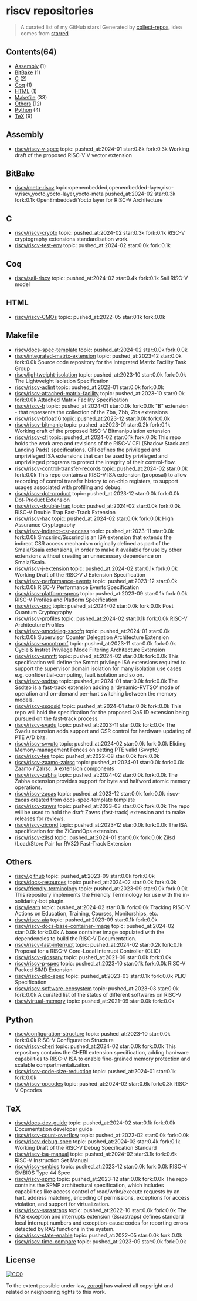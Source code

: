 # riscv repositories


> A curated list of my GitHub stars!  Generated by [collect-repos](https://github.com/zoroqi/collect-repos), idea comes from [starred](https://github.com/maguowei/starred)  


## Contents(64)

- [Assembly](#assembly) (1)
- [BitBake](#bitbake) (1)
- [C](#c) (2)
- [Coq](#coq) (1)
- [HTML](#html) (1)
- [Makefile](#makefile) (33)
- [Others](#others) (12)
- [Python](#python) (4)
- [TeX](#tex) (9)

## Assembly

- [riscv/riscv-v-spec](https://github.com/riscv/riscv-v-spec) topic: pushed_at:2024-01 star:0.8k fork:0.3k Working draft of the proposed RISC-V V vector extension

## BitBake

- [riscv/meta-riscv](https://github.com/riscv/meta-riscv) topic:openembedded,openembedded-layer,risc-v,riscv,yocto,yocto-layer,yocto-meta pushed_at:2024-02 star:0.3k fork:0.1k OpenEmbedded/Yocto layer for RISC-V Architecture

## C

- [riscv/riscv-crypto](https://github.com/riscv/riscv-crypto) topic: pushed_at:2024-02 star:0.3k fork:0.1k RISC-V cryptography extensions standardisation work.
- [riscv/riscv-test-env](https://github.com/riscv/riscv-test-env) topic: pushed_at:2024-02 star:0.0k fork:0.1k 

## Coq

- [riscv/sail-riscv](https://github.com/riscv/sail-riscv) topic: pushed_at:2024-02 star:0.4k fork:0.1k Sail RISC-V model

## HTML

- [riscv/riscv-CMOs](https://github.com/riscv/riscv-CMOs) topic: pushed_at:2022-05 star:0.1k fork:0.0k 

## Makefile

- [riscv/docs-spec-template](https://github.com/riscv/docs-spec-template) topic: pushed_at:2024-02 star:0.0k fork:0.0k 
- [riscv/integrated-matrix-extension](https://github.com/riscv/integrated-matrix-extension) topic: pushed_at:2023-12 star:0.0k fork:0.0k Source code repository for the Integrated Matrix Facility Task Group
- [riscv/lightweight-isolation](https://github.com/riscv/lightweight-isolation) topic: pushed_at:2023-10 star:0.0k fork:0.0k The Lightweight Isolation Specification
- [riscv/riscv-aclint](https://github.com/riscv/riscv-aclint) topic: pushed_at:2022-01 star:0.0k fork:0.0k 
- [riscv/riscv-attached-matrix-facility](https://github.com/riscv/riscv-attached-matrix-facility) topic: pushed_at:2023-10 star:0.0k fork:0.0k Attached Matrix Facility Specification
- [riscv/riscv-b](https://github.com/riscv/riscv-b) topic: pushed_at:2024-01 star:0.0k fork:0.0k "B" extension - that represents the collection of the Zba, Zbb, Zbs extensions 
- [riscv/riscv-bfloat16](https://github.com/riscv/riscv-bfloat16) topic: pushed_at:2023-12 star:0.0k fork:0.0k 
- [riscv/riscv-bitmanip](https://github.com/riscv/riscv-bitmanip) topic: pushed_at:2023-01 star:0.2k fork:0.1k Working draft of the proposed RISC-V Bitmanipulation extension
- [riscv/riscv-cfi](https://github.com/riscv/riscv-cfi) topic: pushed_at:2024-02 star:0.1k fork:0.0k This repo holds the work area and revisions of the RISC-V CFI (Shadow Stack and Landing Pads) specifications. CFI defines the privileged and unprivileged ISA extensions that can be used by privileged and unprivileged programs to protect the integrity of their control-flow.
- [riscv/riscv-control-transfer-records](https://github.com/riscv/riscv-control-transfer-records) topic: pushed_at:2024-02 star:0.0k fork:0.0k This repo contains a RISC-V ISA extension (proposal) to allow recording of control transfer history to on-chip registers, to support usages associated with profiling and debug.
- [riscv/riscv-dot-product](https://github.com/riscv/riscv-dot-product) topic: pushed_at:2023-12 star:0.0k fork:0.0k Dot-Product Extension
- [riscv/riscv-double-trap](https://github.com/riscv/riscv-double-trap) topic: pushed_at:2024-02 star:0.0k fork:0.0k RISC-V Double Trap Fast-Track Extension
- [riscv/riscv-hac](https://github.com/riscv/riscv-hac) topic: pushed_at:2024-02 star:0.0k fork:0.0k  High Assurance Cryptography
- [riscv/riscv-indirect-csr-access](https://github.com/riscv/riscv-indirect-csr-access) topic: pushed_at:2023-11 star:0.0k fork:0.0k Smcsrind/Sscsrind is an ISA extension that extends the indirect CSR access mechanism originally defined as part of the Smaia/Ssaia extensions, in order to make it available for use by other extensions without creating an unnecessary dependence on Smaia/Ssaia.
- [riscv/riscv-j-extension](https://github.com/riscv/riscv-j-extension) topic: pushed_at:2024-02 star:0.1k fork:0.0k Working Draft of the RISC-V J Extension Specification
- [riscv/riscv-performance-events](https://github.com/riscv/riscv-performance-events) topic: pushed_at:2023-12 star:0.0k fork:0.0k RISC-V Performance Events Specification
- [riscv/riscv-platform-specs](https://github.com/riscv/riscv-platform-specs) topic: pushed_at:2023-09 star:0.1k fork:0.0k RISC-V Profiles and Platform Specification
- [riscv/riscv-pqc](https://github.com/riscv/riscv-pqc) topic: pushed_at:2024-02 star:0.0k fork:0.0k Post Quantum Cryptography
- [riscv/riscv-profiles](https://github.com/riscv/riscv-profiles) topic: pushed_at:2024-02 star:0.1k fork:0.0k RISC-V Architecture Profiles
- [riscv/riscv-smcdeleg-ssccfg](https://github.com/riscv/riscv-smcdeleg-ssccfg) topic: pushed_at:2024-01 star:0.0k fork:0.0k Supervisor Counter Delegation Architecture Extension
- [riscv/riscv-smcntrpmf](https://github.com/riscv/riscv-smcntrpmf) topic: pushed_at:2023-11 star:0.0k fork:0.0k Cycle & Instret Privilege Mode Filtering Architecture Extension
- [riscv/riscv-smmtt](https://github.com/riscv/riscv-smmtt) topic: pushed_at:2024-02 star:0.0k fork:0.0k This specification will define the Smmtt privilege ISA extensions required to support the supervisor domain isolation for many isolation use cases e.g. confidential-computing, fault isolation and so on.
- [riscv/riscv-ssdtso](https://github.com/riscv/riscv-ssdtso) topic: pushed_at:2024-01 star:0.0k fork:0.0k The Ssdtso is a fast-track extension adding a 'dynamic-RVTSO' mode of operation and on-demand per-hart switching between the memory models.
- [riscv/riscv-ssqosid](https://github.com/riscv/riscv-ssqosid) topic: pushed_at:2024-01 star:0.0k fork:0.0k This repo will hold the specification for the proposed QoS ID extension being pursued on the fast-track process.
- [riscv/riscv-svadu](https://github.com/riscv/riscv-svadu) topic: pushed_at:2023-11 star:0.0k fork:0.0k The Svadu extension adds support and CSR control for hardware updating of PTE A/D bits.
- [riscv/riscv-svvptc](https://github.com/riscv/riscv-svvptc) topic: pushed_at:2024-02 star:0.0k fork:0.0k Eliding Memory-management Fences on setting PTE valid (Svvptc)
- [riscv/riscv-tee](https://github.com/riscv/riscv-tee) topic: pushed_at:2022-08 star:0.0k fork:0.0k 
- [riscv/riscv-zaamo-zalrsc](https://github.com/riscv/riscv-zaamo-zalrsc) topic: pushed_at:2024-01 star:0.0k fork:0.0k Zaamo / Zalrsc: A extension components
- [riscv/riscv-zabha](https://github.com/riscv/riscv-zabha) topic: pushed_at:2024-02 star:0.0k fork:0.0k The Zabha extension provides support for byte and halfword atomic memory operations.
- [riscv/riscv-zacas](https://github.com/riscv/riscv-zacas) topic: pushed_at:2023-12 star:0.0k fork:0.0k riscv-zacas created from docs-spec-template template
- [riscv/riscv-zawrs](https://github.com/riscv/riscv-zawrs) topic: pushed_at:2023-03 star:0.0k fork:0.0k The repo will be used to hold the draft Zawrs (fast-track) extension and to make releases for reviews. 
- [riscv/riscv-zicond](https://github.com/riscv/riscv-zicond) topic: pushed_at:2023-12 star:0.0k fork:0.0k The ISA specification for the ZiCondOps extension.
- [riscv/riscv-zilsd](https://github.com/riscv/riscv-zilsd) topic: pushed_at:2024-01 star:0.0k fork:0.0k Zilsd (Load/Store Pair for RV32) Fast-Track Extension

## Others

- [riscv/.github](https://github.com/riscv/.github) topic: pushed_at:2023-09 star:0.0k fork:0.0k 
- [riscv/docs-resources](https://github.com/riscv/docs-resources) topic: pushed_at:2024-02 star:0.0k fork:0.0k 
- [riscv/friendly-terminology](https://github.com/riscv/friendly-terminology) topic: pushed_at:2023-09 star:0.0k fork:0.0k This repository implements the Friendly Terminology for use with the in-solidarity-bot plugin.
- [riscv/learn](https://github.com/riscv/learn) topic: pushed_at:2024-02 star:0.1k fork:0.0k Tracking RISC-V Actions on Education, Training, Courses, Monitorships, etc. 
- [riscv/riscv-aia](https://github.com/riscv/riscv-aia) topic: pushed_at:2023-09 star:0.1k fork:0.0k 
- [riscv/riscv-docs-base-container-image](https://github.com/riscv/riscv-docs-base-container-image) topic: pushed_at:2024-02 star:0.0k fork:0.0k A base container image populated with the dependencies to build the RISC-V Documentation.
- [riscv/riscv-fast-interrupt](https://github.com/riscv/riscv-fast-interrupt) topic: pushed_at:2024-02 star:0.2k fork:0.1k Proposal for a RISC-V Core-Local Interrupt Controller (CLIC)
- [riscv/riscv-glossary](https://github.com/riscv/riscv-glossary) topic: pushed_at:2021-09 star:0.0k fork:0.0k 
- [riscv/riscv-p-spec](https://github.com/riscv/riscv-p-spec) topic: pushed_at:2023-10 star:0.1k fork:0.0k RISC-V Packed SIMD Extension
- [riscv/riscv-plic-spec](https://github.com/riscv/riscv-plic-spec) topic: pushed_at:2023-03 star:0.1k fork:0.0k PLIC Specification
- [riscv/riscv-software-ecosystem](https://github.com/riscv/riscv-software-ecosystem) topic: pushed_at:2023-03 star:0.0k fork:0.0k A curated list of the status of different softwares on RISC-V
- [riscv/virtual-memory](https://github.com/riscv/virtual-memory) topic: pushed_at:2021-09 star:0.0k fork:0.0k 

## Python

- [riscv/configuration-structure](https://github.com/riscv/configuration-structure) topic: pushed_at:2023-10 star:0.0k fork:0.0k RISC-V Configuration Structure
- [riscv/riscv-cheri](https://github.com/riscv/riscv-cheri) topic: pushed_at:2024-02 star:0.0k fork:0.0k This repository contains the CHERI extension specification, adding hardware capabilities to RISC-V ISA to enable fine-grained memory protection and scalable compartmentalization.
- [riscv/riscv-code-size-reduction](https://github.com/riscv/riscv-code-size-reduction) topic: pushed_at:2024-01 star:0.1k fork:0.0k 
- [riscv/riscv-opcodes](https://github.com/riscv/riscv-opcodes) topic: pushed_at:2024-02 star:0.6k fork:0.3k RISC-V Opcodes

## TeX

- [riscv/docs-dev-guide](https://github.com/riscv/docs-dev-guide) topic: pushed_at:2024-02 star:0.1k fork:0.0k Documentation developer guide
- [riscv/riscv-count-overflow](https://github.com/riscv/riscv-count-overflow) topic: pushed_at:2022-02 star:0.0k fork:0.0k 
- [riscv/riscv-debug-spec](https://github.com/riscv/riscv-debug-spec) topic: pushed_at:2024-02 star:0.4k fork:0.1k Working Draft of the RISC-V Debug Specification Standard
- [riscv/riscv-isa-manual](https://github.com/riscv/riscv-isa-manual) topic: pushed_at:2024-02 star:3.1k fork:0.6k RISC-V Instruction Set Manual
- [riscv/riscv-smbios](https://github.com/riscv/riscv-smbios) topic: pushed_at:2023-12 star:0.0k fork:0.0k RISC-V SMBIOS Type 44 Spec
- [riscv/riscv-spmp](https://github.com/riscv/riscv-spmp) topic: pushed_at:2023-12 star:0.0k fork:0.0k The repo contains the SPMP architectural specification, which includes capabilities like access control of read/write/execute requests by an hart, address matching, encoding of permissions, exceptions for access violation, and support for virtualization.
- [riscv/riscv-ssrastraps](https://github.com/riscv/riscv-ssrastraps) topic: pushed_at:2022-10 star:0.0k fork:0.0k The RAS exception and interrupts extension (Ssrastraps) defines standard local interrupt numbers and exception-cause codes for reporting errors detected by RAS functions in the system.
- [riscv/riscv-state-enable](https://github.com/riscv/riscv-state-enable) topic: pushed_at:2022-05 star:0.0k fork:0.0k 
- [riscv/riscv-time-compare](https://github.com/riscv/riscv-time-compare) topic: pushed_at:2023-09 star:0.0k fork:0.0k 


## License

[![CC0](http://mirrors.creativecommons.org/presskit/buttons/88x31/svg/cc-zero.svg)](https://creativecommons.org/publicdomain/zero/1.0/)

To the extent possible under law, [zoroqi](https://github.com/zoroqi) has waived all copyright and related or neighboring rights to this work.
